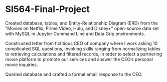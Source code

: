 # SI564-Final-Project

Created database, tables, and Entity-Relationship Diagram (ERD) from the “Movies on Netflix, Prime Video, Hulu, and Disney+” open-source data set with MySQL in Jupyter Command Line and Data Grip environments. 

Constructed letter from fictitious CEO of company where I work asking 10 complicated SQL questions, invoking skills ranging from normalizing tables to retrieving calculations and filtered records, in order to select a partnering movie platform to promote our services and answer the CEO’s personal movie inquiries. 

Queried database and crafted a formal email response to the CEO. 

